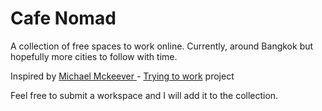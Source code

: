 # Cafe Nomad
A collection of free spaces to work online. Currently, around Bangkok but hopefully more cities to follow with time.

Inspired by [Michael Mckeever ](https://github.com/mckeever02) - [Trying to work](https://github.com/mckeever02/tryingtowork) project

Feel free to submit a workspace and I will add it to the collection.
